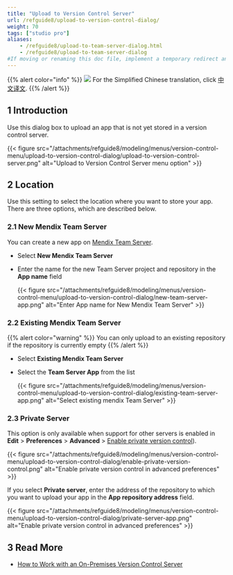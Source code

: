```yaml
---
title: "Upload to Version Control Server"
url: /refguide8/upload-to-version-control-dialog/
weight: 70
tags: ["studio pro"]
aliases:
    - /refguide8/upload-to-team-server-dialog.html
    - /refguide8/upload-to-team-server-dialog
#If moving or renaming this doc file, implement a temporary redirect and let the respective team know they should update the URL in the product. See Mapping to Products for more details.
---
```


{{% alert color="info" %}}
<img src="/attachments/china.png" class="d-inline-block" /> For the Simplified Chinese translation, click [中文译文](https://cdn.mendix.tencent-cloud.com/documentation/refguide8/upload-to-version-control-dialog.pdf).
{{% /alert %}}

## 1 Introduction

Use this dialog box to upload an app that is not yet stored in a version control server.

{{< figure src="/attachments/refguide8/modeling/menus/version-control-menu/upload-to-version-control-dialog/upload-to-version-control-server.png" alt="Upload to Version Control Server menu option" >}}

## 2 Location

Use this setting to select the location where you want to store your app. There are three options, which are described below.

### 2.1 New Mendix Team Server

You can create a new app on [Mendix Team Server](/developerportal/collaborate/team-server/).

* Select **New Mendix Team Server**
* Enter the name for the new Team Server project and repository in the **App name** field

    {{< figure src="/attachments/refguide8/modeling/menus/version-control-menu/upload-to-version-control-dialog/new-team-server-app.png" alt="Enter App name for New Mendix Team Server" >}}

### 2.2 Existing Mendix Team Server

{{% alert color="warning" %}}
You can only upload to an existing repository if the repository is currently empty
{{% /alert %}}

* Select **Existing Mendix Team Server**
* Select the **Team Server App** from the list

    {{< figure src="/attachments/refguide8/modeling/menus/version-control-menu/upload-to-version-control-dialog/existing-team-server-app.png" alt="Select existing mendix Team Server" >}}

### 2.3 Private Server

This option is only available when support for other servers is enabled in **Edit** > **Preferences** > **Advanced** > [Enable private version control](/refguide8/preferences-dialog/#enable)).

{{< figure src="/attachments/refguide8/modeling/menus/version-control-menu/upload-to-version-control-dialog/enable-private-version-control.png" alt="Enable private version control in advanced preferences" >}}

<a id="private-server"></a>If you select **Private server**, enter the address of the repository to which you want to upload your app in the **App repository address** field.

{{< figure src="/attachments/refguide8/modeling/menus/version-control-menu/upload-to-version-control-dialog/private-server-app.png" alt="Enable private version control in advanced preferences" >}}

## 3 Read More

* [How to Work with an On-Premises Version Control Server](/howto8/collaboration-requirements-management/on-premises-svn-howto/)

